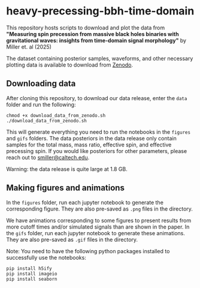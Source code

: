 # heavy-precessing-bbh-time-domain

This repository hosts scripts to download and plot the data from **"Measuring spin precession from massive black holes binaries with gravitational waves: insights from time-domain signal morphology"** by Miller et. al (2025)

The dataset containing posterior samples, waveforms, and other necessary plotting data is available to download from [Zenodo](https://zenodo.org/records/15474960). 

## Downloading data

After cloning this repository, to download our data release, enter the `data` folder and run the following:
```
chmod +x download_data_from_zenodo.sh
./download_data_from_zenodo.sh
```
This will generate everything you need to run the notebooks in the `figures` and `gifs` folders. The data posteriors in the data release only contain samples for the total mass, mass ratio, effective spin, and effective precessing spin. If you would like posteriors for other parameters, please reach out to smiller@caltech.edu.

Warning: the data release is quite large at 1.8 GB.

## Making figures and animations

In the `figures` folder, run each jupyter notebook to generate the corresponding figure. They are also pre-saved as `.png` files in the directory. 

We have animations corresponding to some figures to present results from more cutoff times and/or simulated signals than are shown in the paper. In the `gifs` folder, run each jupyter notebook to generate these animations. They are also pre-saved as `.gif` files in the directory. 

Note: You need to have the following python packages installed to successfully use the notebooks:
```
pip install h5ify
pip install imageio
pip install seaborn
```
